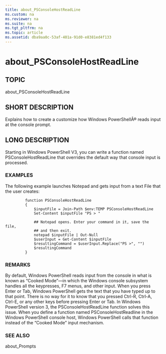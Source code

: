 ```yaml
---
title: about_PSConsoleHostReadLine
ms.custom: na
ms.reviewer: na
ms.suite: na
ms.tgt_pltfrm: na
ms.topic: article
ms.assetid: dba9aa0c-53af-401a-91d0-e8381ed4f133
---
```

# about_PSConsoleHostReadLine
## TOPIC  
 about\_PSConsoleHostReadLine  
  
## SHORT DESCRIPTION  
 Explains how to create a customize how Windows PowerShellÂ® reads input at the console prompt.  
  
## LONG DESCRIPTION  
 Starting in Windows PowerShell V3, you can write a function named PSConsoleHostReadLine that overrides the default way that console input is processed.  
  
### EXAMPLES  
 The following example launches Notepad and gets input from a text File that the user creates:  
  
```  
         function PSConsoleHostReadLine  
         {  
             $inputFile = Join-Path $env:TEMP PSConsoleHostReadLine  
             Set-Content $inputFile "PS > "  
  
             ## Notepad opens. Enter your command in it, save the file,  
             ## and then exit.  
             notepad $inputFile | Out-Null  
             $userInput = Get-Content $inputFile  
             $resultingCommand = $userInput.Replace("PS >", "")  
             $resultingCommand  
         }  
```  
  
### REMARKS  
 By default, Windows PowerShell reads input from the console in what is known as “Cooked Mode”—in which the Windows console subsystem handles all the keypresses, F7 menus, and other input. When you press Enter or Tab, Windows PowerShell gets the text that you have typed up to that point. There is no way for it to know that you pressed Ctrl\-R, Ctrl\-A, Ctrl\-E, or any other keys before pressing Enter or Tab. In Windows PowerShell version 3, the PSConsoleHostReadLine function solves this issue. When you define a function named PSConsoleHostReadline in the Windows PowerShell console host, Windows PowerShell calls that function instead of the “Cooked Mode” input mechanism.  
  
### SEE ALSO  
 about\_Prompts
